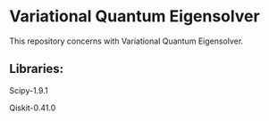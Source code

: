 # Variational Quantum Eigensolver 

This repository concerns with Variational Quantum Eigensolver. 

## Libraries:
Scipy-1.9.1

Qiskit-0.41.0
